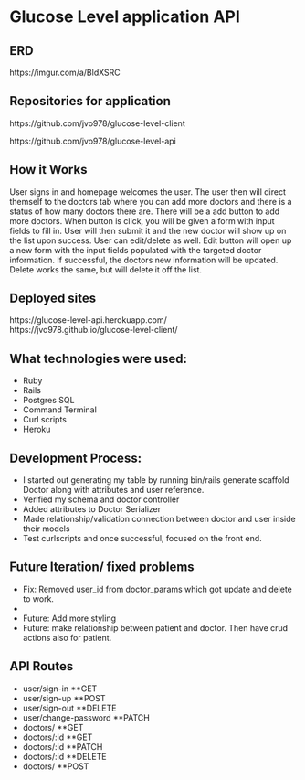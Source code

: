 <h1>Glucose Level application API</h1>

<h2>ERD</h2>
https://imgur.com/a/BldXSRC

<h2>Repositories for application</h2>
https://github.com/jvo978/glucose-level-client
<p></p>
https://github.com/jvo978/glucose-level-api
<p></p>

<h2>How it Works</h2>
<p>User signs in and homepage welcomes the user. The user then will direct themself to the doctors tab where you can add more doctors and there is a status of how many doctors there are. There will be a add button to add more doctors. When button is click, you will be given a form with input fields to fill in. User will then submit it and the new doctor will show up on the list upon success. User can edit/delete as well. Edit button will open up a new form with the input fields populated with the targeted doctor information. If successful, the doctors new information will be updated. Delete works the same, but will delete it off the list.</p>

<h2>Deployed sites</h2>
https://glucose-level-api.herokuapp.com/
<br>
https://jvo978.github.io/glucose-level-client/

<h2>What technologies were used:</h2>

<ul>
<li>Ruby</li>
<li>Rails</li>
<li>Postgres SQL</li>
<li>Command Terminal</li>
<li>Curl scripts</li>
<li>Heroku</li>
</ul>

<h2>Development Process:</h2>
<ul>
<li>I started out generating my table by running bin/rails generate scaffold Doctor along with attributes and user reference.</li>
<li>Verified my schema and doctor controller</li>
<li>Added attributes to Doctor Serializer</li>
<li>Made relationship/validation connection between doctor and user inside their models</li>
<li>Test curlscripts and once successful, focused on the front end.</li>
</ul>

<h2>Future Iteration/ fixed problems</h2>
<ul>
<li>Fix: Removed user_id from doctor_params which got update and delete to work.<li>
<li>Future: Add more styling</li>
<li>Future: make relationship between patient and doctor. Then have crud actions also for patient.</li>
</ul>

<h2>API Routes</h2>
<ul>
<li>user/sign-in    **GET</li>
<li>user/sign-up    **POST</li>
<li>user/sign-out    **DELETE</li>
<li>user/change-password    **PATCH</li>
<li>doctors/    **GET</li>
<li>doctors/:id    **GET</li>
<li>doctors/:id    **PATCH</li>
<li>doctors/:id    **DELETE</li>
<li>doctors/    **POST</li>
</ul>
